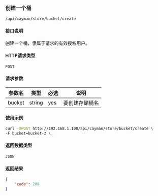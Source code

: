 ### 创建一个桶
`/api/cayman/store/bucket/create`

#### 接口说明
创建一个桶，隶属于请求的有效授权用户。

#### HTTP请求类型
`POST`

#### 请求参数
|参数名|类型|必选|说明|
|--|--|--|--|
|bucket|string|yes|要创建存储桶名|

#### 使用示例
```sh
curl -XPOST http://192.168.1.100/api/cayman/store/bucket/create \
-F bucket=bucket-z \
```

#### 返回数据类型
`JSON`

#### 返回结果
```json
{
	"code":	200
}
```


